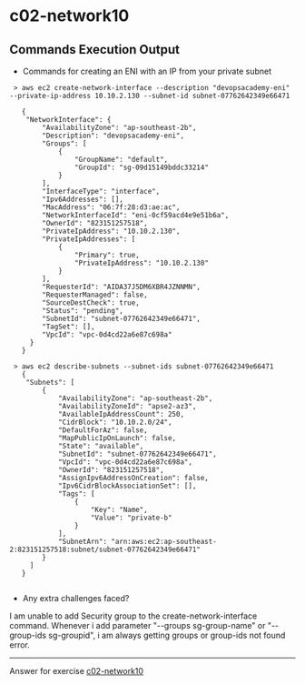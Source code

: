 # c02-network10

## Commands Execution Output

- Commands for creating an ENI with an IP from your private subnet

```
 > aws ec2 create-network-interface --description "devopsacademy-eni" --private-ip-address 10.10.2.130 --subnet-id subnet-07762642349e66471
  
   {
    "NetworkInterface": {
        "AvailabilityZone": "ap-southeast-2b",
        "Description": "devopsacademy-eni",
        "Groups": [
            {
                "GroupName": "default",
                "GroupId": "sg-09d15149bddc33214"
            }
        ],
        "InterfaceType": "interface",
        "Ipv6Addresses": [],
        "MacAddress": "06:7f:28:d3:ae:ac",
        "NetworkInterfaceId": "eni-0cf59acd4e9e51b6a",
        "OwnerId": "823151257518",
        "PrivateIpAddress": "10.10.2.130",
        "PrivateIpAddresses": [
            {
                "Primary": true,
                "PrivateIpAddress": "10.10.2.130"
            }
        ],
        "RequesterId": "AIDA37J5DM6XBR4JZNNMN",
        "RequesterManaged": false,
        "SourceDestCheck": true,
        "Status": "pending",
        "SubnetId": "subnet-07762642349e66471",
        "TagSet": [],
        "VpcId": "vpc-0d4cd22a6e87c698a"
     }
   }

 > aws ec2 describe-subnets --subnet-ids subnet-07762642349e66471
   {
    "Subnets": [
        {
            "AvailabilityZone": "ap-southeast-2b",
            "AvailabilityZoneId": "apse2-az3",
            "AvailableIpAddressCount": 250,
            "CidrBlock": "10.10.2.0/24",
            "DefaultForAz": false,
            "MapPublicIpOnLaunch": false,
            "State": "available",
            "SubnetId": "subnet-07762642349e66471",
            "VpcId": "vpc-0d4cd22a6e87c698a",
            "OwnerId": "823151257518",
            "AssignIpv6AddressOnCreation": false,
            "Ipv6CidrBlockAssociationSet": [],
            "Tags": [
                {
                    "Key": "Name",
                    "Value": "private-b"
                }
            ],
            "SubnetArn": "arn:aws:ec2:ap-southeast-2:823151257518:subnet/subnet-07762642349e66471"
        }
     ]
   }
 
```

- Any extra challenges faced?

 I am unable to add Security group to the create-network-interface command. Whenever i add parameter "--groups sg-group-name" or "--group-ids sg-groupid", i am always getting groups or group-ids not found error. 

<!-- Don't change anything below this point-->
***
Answer for exercise [c02-network10](https://github.com/devopsacademyau/academy/blob/893381c6f0b69434d9e8597d3d4b1c17f9bc1371/classes/02class/exercises/c02-network10/README.md)
